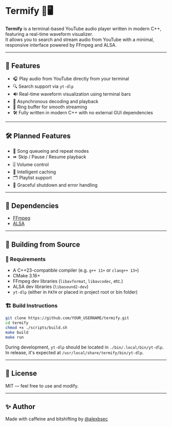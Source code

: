 # Termify 🎵🖥️

**Termify** is a terminal-based YouTube audio player written in modern C++, featuring a real-time waveform visualizer.  
It allows you to search and stream audio from YouTube with a minimal, responsive interface powered by FFmpeg and ALSA.  

---

## 🚀 Features

- 🎧 Play audio from YouTube directly from your terminal
- 🔍 Search support via `yt-dlp`
- 🔊 Real-time waveform visualization using terminal bars
- 🧵 Asynchronous decoding and playback
- 💾 Ring buffer for smooth streaming
- 🛠️ Fully written in modern C++ with no external GUI dependencies

---

## 🛠️ Planned Features

- 🎵 Song queueing and repeat modes
- ⏩ Skip / Pause / Resume playback
- 🎚️ Volume control
- 🧠 Intelligent caching
- 🗂 Playlist support
- 🧼 Graceful shutdown and error handling

---

## 🧪 Dependencies

- [FFmpeg](https://ffmpeg.org)
- [ALSA](https://alsa-project.org)

---

## 🧱 Building from Source

### 🔧 Requirements

- A C++23-compatible compiler (e.g. `g++ 11+` or `clang++ 13+`)
- CMake 3.16+
- FFmpeg dev libraries (`libavformat`, `libavcodec`, etc.)
- ALSA dev libraries (`libasound2-dev`)
- `yt-dlp` (either in `PATH` or placed in project root or bin folder)

### 🏗️ Build Instructions

```bash
git clone https://github.com/YOUR_USERNAME/termify.git
cd termify
chmod +x ./scripts/build.sh
make build
make run
```

During development, `yt-dlp` should be located in `./bin/.local/bin/yt-dlp`.  
In release, it's expected at `/usr/local/share/termify/bin/yt-dlp`.

---

## 🧠 License

MIT — feel free to use and modify.

---

## ✨ Author

Made with caffeine and bitshifting by [@alexbsec](https://github.com/alexbsec)

